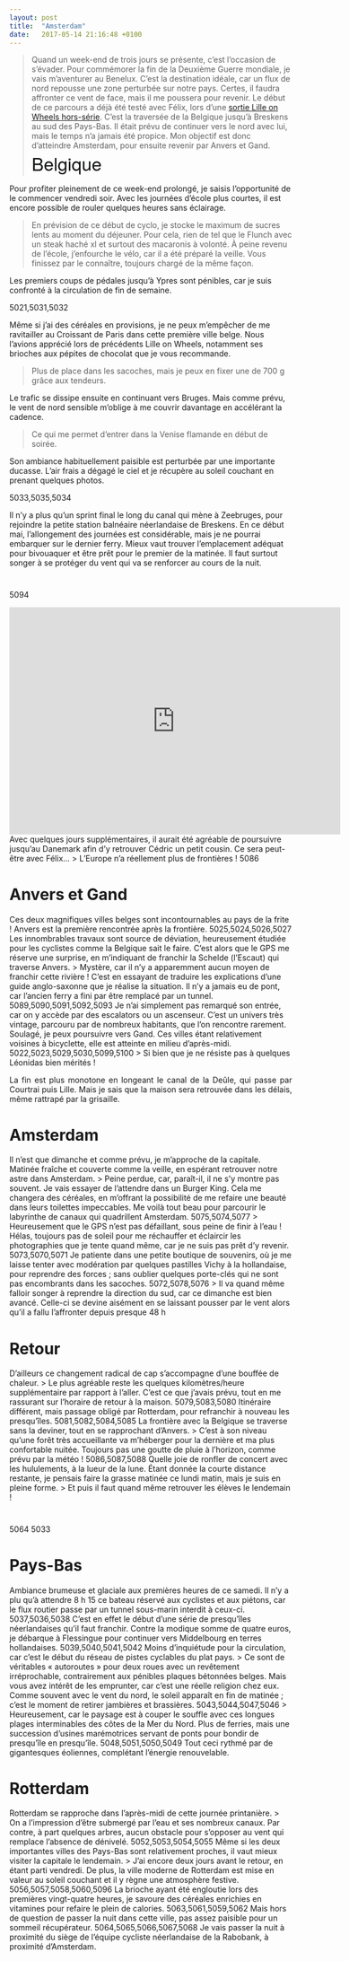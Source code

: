 ```yaml
---
layout: post
title:  "Amsterdam"
date:   2017-05-14 21:16:48 +0100
---
```

> Quand un week-end de trois jours se présente, c’est l’occasion de s’évader.
Pour commémorer la fin de la Deuxième Guerre mondiale, je vais m’aventurer au Benelux.
C’est la destination idéale, car un flux de nord repousse une zone perturbée sur notre pays.
Certes, il faudra affronter ce vent de face, mais il me poussera pour revenir.
Le début de ce parcours a déjà été testé avec Félix, lors d’une <a href="http://twomoulins.fr/velo/week-end-aux-pays-bas">sortie Lille on Wheels hors-série</a>.
C’est la traversée de la Belgique jusqu’à Breskens au sud des Pays-Bas.
Il était prévu de continuer vers le nord avec lui, mais le temps n’a jamais été propice.
Mon objectif est donc d’atteindre Amsterdam, pour ensuite revenir par Anvers et Gand.
<span style="color: #101111; font-family: Montserrat, 'Helvetica Neue', Helvetica, Arial, sans-serif; font-size: 32px;">Belgique</span>

Pour profiter pleinement de ce week-end prolongé, je saisis l’opportunité de le commencer vendredi soir.
Avec les journées d’école plus courtes, il est encore possible de rouler quelques heures sans éclairage.
> En prévision de ce début de cyclo, je stocke le maximum de sucres lents au moment du déjeuner.
Pour cela, rien de tel que le Flunch avec un steak haché xl et surtout des macaronis à volonté.
À peine revenu de l’école, j’enfourche le vélo, car il a été préparé la veille.
Vous finissez par le connaître, toujours chargé de la même façon.

Les premiers coups de pédales jusqu’à Ypres sont pénibles, car je suis confronté à la circulation de fin de semaine.

5021,5031,5032

Même si j’ai des céréales en provisions, je ne peux m’empêcher de me ravitailler au Croissant de Paris dans cette première ville belge.
Nous l’avions apprécié lors de précédents Lille on Wheels, notamment ses brioches aux pépites de chocolat que je vous recommande.

> Plus de place dans les sacoches, mais je peux en fixer une de 700 g grâce aux tendeurs.

Le trafic se dissipe ensuite en continuant vers Bruges.
Mais comme prévu, le vent de nord sensible m’oblige à me couvrir davantage en accélérant la cadence.

> Ce qui me permet d’entrer dans la Venise flamande en début de soirée.

Son ambiance habituellement paisible est perturbée par une importante ducasse.
L’air frais a dégagé le ciel et je récupère au soleil couchant en prenant quelques photos.

5033,5035,5034

Il n’y a plus qu’un sprint final le long du canal qui mène à Zeebruges, pour rejoindre la petite station balnéaire néerlandaise de Breskens.
En ce début mai, l’allongement des journées est considérable, mais je ne pourrai embarquer sur le dernier ferry.
Mieux vaut trouver l’emplacement adéquat pour bivouaquer et être prêt pour le premier de la matinée.
Il faut surtout songer à se protéger du vent qui va se renforcer au cours de la nuit.
<h1></h1>
<h1></h1>

5094
<center><iframe src="https://www.strava.com/activities/977133711/embed/21e98de77fdf45df8e4ad7f777defe024dd2542b" width="590" height="405" frameborder="0" scrolling="no" data-mce-fragment="1"></iframe></center>
Avec quelques jours supplémentaires, il aurait été agréable de poursuivre jusqu’au Danemark afin d’y retrouver Cédric un petit cousin.
Ce sera peut-être avec Félix...
> L’Europe n’a réellement plus de frontières !
5086
<h1>Anvers et Gand</h1>
Ces deux magnifiques villes belges sont incontournables au pays de la frite !
Anvers est la première rencontrée après la frontière.
5025,5024,5026,5027
Les innombrables travaux sont source de déviation, heureusement étudiée pour les cyclistes comme la Belgique sait le faire.
C’est alors que le GPS me réserve une surprise, en m’indiquant de franchir la Schelde (l’Escaut) qui traverse Anvers.
> Mystère, car il n’y a apparemment aucun moyen de franchir cette rivière !
C’est en essayant de traduire les explications d’une guide anglo-saxonne que je réalise la situation.
Il n’y a jamais eu de pont, car l’ancien ferry a fini par être remplacé par un tunnel.
5089,5090,5091,5092,5093
Je n’ai simplement pas remarqué son entrée, car on y accède par des escalators ou un ascenseur.
C’est un univers très vintage, parcouru par de nombreux habitants, que l’on rencontre rarement.
Soulagé, je peux poursuivre vers Gand.
Ces villes étant relativement voisines à bicyclette, elle est atteinte en milieu d’après-midi.
5022,5023,5029,5030,5099,5100
> Si bien que je ne résiste pas à quelques Léonidas bien mérités !
<p class="aligncenter" style="text-align: justify;">La fin est plus monotone en longeant le canal de la Deûle, qui passe par Courtrai puis Lille.
Mais je sais que la maison sera retrouvée dans les délais, même rattrapé par la grisaille.
<h1>Amsterdam</h1>
Il n’est que dimanche et comme prévu, je m’approche de la capitale.
Matinée fraîche et couverte comme la veille, en espérant retrouver notre astre dans Amsterdam.
> Peine perdue, car, paraît-il, il ne s’y montre pas souvent.
Je vais essayer de l’attendre dans un Burger King.
Cela me changera des céréales, en m’offrant la possibilité de me refaire une beauté dans leurs toilettes impeccables.
Me voilà tout beau pour parcourir le labyrinthe de canaux qui quadrillent Amsterdam.
5075,5074,5077
> Heureusement que le GPS n’est pas défaillant, sous peine de finir à l’eau !
Hélas, toujours pas de soleil pour me réchauffer et éclaircir les photographies que je tente quand même, car je ne suis pas prêt d’y revenir.
5073,5070,5071
Je patiente dans une petite boutique de souvenirs, où je me laisse tenter avec modération par quelques pastilles Vichy à la hollandaise, pour reprendre des forces ; sans oublier quelques porte-clés qui ne sont pas encombrants dans les sacoches.
5072,5078,5076
> Il va quand même falloir songer à reprendre la direction du sud, car ce dimanche est bien avancé.
Celle-ci se devine aisément en se laissant pousser par le vent alors qu’il a fallu l’affronter depuis presque 48 h

<h1>Retour</h1>
D’ailleurs ce changement radical de cap s’accompagne d’une bouffée de chaleur.
> Le plus agréable reste les quelques kilomètres/heure supplémentaire par rapport à l’aller.
C’est ce que j’avais prévu, tout en me rassurant sur l’horaire de retour à la maison.
5079,5083,5080
Itinéraire différent, mais passage obligé par Rotterdam, pour refranchir à nouveau les presqu’îles.
5081,5082,5084,5085
La frontière avec la Belgique se traverse sans la deviner, tout en se rapprochant d’Anvers.
> C’est à son niveau qu’une forêt très accueillante va m’héberger pour la dernière et ma plus confortable nuitée.
Toujours pas une goutte de pluie à l’horizon, comme prévu par la météo !
5086,5087,5088
Quelle joie de ronfler de concert avec les hululements, à la lueur de la lune.
Étant donnée la courte distance restante, je pensais faire la grasse matinée ce lundi matin, mais je suis en pleine forme.
> Et puis il faut quand même retrouver les élèves le lendemain !

<h1></h1>
5064
5033
<h1>Pays-Bas</h1>
Ambiance brumeuse et glaciale aux premières heures de ce samedi.
Il n’y a plu qu’à attendre 8 h 15 ce bateau réservé aux cyclistes et aux piétons, car le flux routier passe par un tunnel sous-marin interdit à ceux-ci.
5037,5036,5038
C’est en effet le début d’une série de presqu’îles néerlandaises qu’il faut franchir.
Contre la modique somme de quatre euros, je débarque à Flessingue pour continuer vers Middelbourg en terres hollandaises.
5039,5040,5041,5042
Moins d’inquiétude pour la circulation, car c’est le début du réseau de pistes cyclables du plat pays.
> Ce sont de véritables « autoroutes » pour deux roues avec un revêtement irréprochable, contrairement aux pénibles plaques bétonnées belges.
Mais vous avez intérêt de les emprunter, car c’est une réelle religion chez eux.
Comme souvent avec le vent du nord, le soleil apparaît en fin de matinée ; c’est le moment de retirer jambières et brassières.
5043,5044,5047,5046
> Heureusement, car le paysage est à couper le souffle avec ces longues plages interminables des côtes de la Mer du Nord.
Plus de ferries, mais une succession d’usines marémotrices servant de ponts pour bondir de presqu’île en presqu’île.
5048,5051,5050,5049
Tout ceci rythmé par de gigantesques éoliennes, complétant l’énergie renouvelable.

<h1>Rotterdam</h1>
Rotterdam se rapproche dans l’après-midi de cette journée printanière.
> On a l’impression d’être submergé par l’eau et ses nombreux canaux.
Par contre, à part quelques arbres, aucun obstacle pour s’opposer au vent qui remplace l’absence de dénivelé.
5052,5053,5054,5055
Même si les deux importantes villes des Pays-Bas sont relativement proches, il vaut mieux visiter la capitale le lendemain.
> J’ai encore deux jours avant le retour, en étant parti vendredi.
De plus, la ville moderne de Rotterdam est mise en valeur au soleil couchant et il y règne une atmosphère festive.
5056,5057,5058,5060,5096
La brioche ayant été engloutie lors des premières vingt-quatre heures, je savoure des céréales enrichies en vitamines pour refaire le plein de calories.
5063,5061,5059,5062
Mais hors de question de passer la nuit dans cette ville, pas assez paisible pour un sommeil récupérateur.
5064,5065,5066,5067,5068
Je vais passer la nuit à proximité du siège de l’équipe cycliste néerlandaise de la Rabobank, à proximité d’Amsterdam.

<h1></h1>